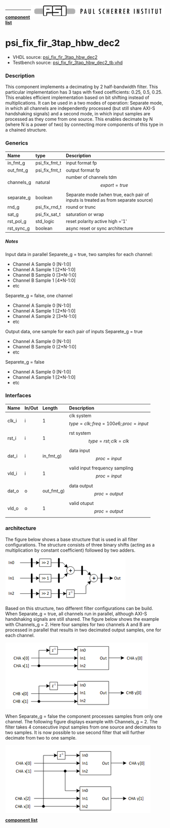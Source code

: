 <img align="right" src="../doc/psi_logo.png">

***

[**component list**](index.md)

# psi_fix_fir_3tap_hbw_dec2
 - VHDL source: [psi_fix_fir_3tap_hbw_dec2](../hdl/psi_fix_fir_3tap_hbw_dec2.vhd)
 - Testbench source: [psi_fix_fir_3tap_hbw_dec2_tb.vhd](../testbench/psi_fix_fir_3tap_hbw_dec2_tb/psi_fix_fir_3tap_hbw_dec2_tb.vhd)

### Description
This component implements a decimating by 2 half-bandwidth filter. This particular implementation has 3 taps with fixed coefficients: 0.25, 0.5, 0.25. This enables efficient implementation based on bit shifting instead of multiplications. It can be used in a two modes of operation: Separate mode, in which all channels are independently processed (but still share AXI-S handshaking signals) and a second mode, in which input samples are processed as they come from one source. This enables decimate by N (where N is a power of two) by connecting more components of this type in a chained structure.

### Generics
| Name       | type          | Description                              |
|:-----------|:--------------|:-----------------------------------------|
| in_fmt_g   | psi_fix_fmt_t | input format fp                          |
| out_fmt_g  | psi_fix_fmt_t | output format fp                         |
| channels_g | natural       | number of channels tdm $$ export=true $$ |
| separate_g | boolean       | Separate mode (when true, each pair of inputs is treated as from separate source) |
| rnd_g      | psi_fix_rnd_t | round or trunc                           |
| sat_g      | psi_fix_sat_t | saturation or wrap                       |
| rst_pol_g  | std_logic     | reset polarity active high ='1'          |
| rst_sync_g | boolean       | async reset or sync architecture         |


##### Notes
Input data in parallel
Separete_g = true, two samples for each channel:
- Channel A Sample 0 [N-1:0]
- Channel A Sample 1 [2*N-1:0]
- Channel B Sample 0 [3*N-1:0]
- Channel B Sample 1 [4*N-1:0]
- etc


Separete_g = false, one channel
- Channel A Sample 0 [N-1:0]
- Channel A Sample 1 [2*N-1:0]
- Channel A Sample 2 [3*N-1:0]
- etc

Output data, one sample for each pair of inputs
Separete_g = true
- Channel A Sample 0 [N-1:0]
- Channel B Sample 0 [2*N-1:0]
- etc

Separete_g = false
- Channel A Sample 0 [N-1:0]
- Channel A Sample 1 [2*N-1:0]
- etc


### Interfaces
| Name   | In/Out   | Length     | Description                                       |
|:-------|:---------|:-----------|:--------------------------------------------------|
| clk_i  | i        | 1          | clk system $$ type=clk; freq=100e6; proc=input $$ |
| rst_i  | i        | 1          | rst system $$ type=rst; clk=clk $$                |
| dat_i  | i        | in_fmt_g)  | data input $$ proc=input $$                       |
| vld_i  | i        | 1          | valid input frequency sampling $$ proc=input $$   |
| dat_o  | o        | out_fmt_g) | data output $$ proc=output $$                     |
| vld_o  | o        | 1          | valid otuput $$ proc=output $$                    |

### architecture

The figure below shows a base structure that is used in all filter configurations. The structure consists of three binary shifts (acting as a multiplication by constant coefficient) followed by two adders.

<img align="center" src="psi_fix_fir_3tap_hbw_dec2_a.png">

Based on this structure, two different filter configurations can be build. When Separate_g = true, all channels run in parallel, although AXI-S handshaking signals are still shared. The figure below shows the example with Channels_g = 2. Here four samples for two channels A and B are processed in parallel that results in two decimated output samples, one for each channel.

<img align="center" src="psi_fix_fir_3tap_hbw_dec2_b.png">

When Separate_g = false the component processes samples from only one channel. The following figure displays example with Channels_g = 2. The filter takes 4 consecutive input samples from one source and decimates to two samples. It is now possible to use second filter that will further decimate from two to one sample.

<img align="center" src="psi_fix_fir_3tap_hbw_dec2_c.png">

[**component list**](index.md)
